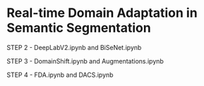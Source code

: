 # Real-time Domain Adaptation in Semantic Segmentation

STEP 2 - DeepLabV2.ipynb and BiSeNet.ipynb

STEP 3 - DomainShift.ipynb and Augmentations.ipynb

STEP 4 - FDA.ipynb and DACS.ipynb
